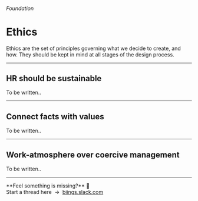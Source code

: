 <h6 class="subtitle is-5 has-text-grey has-text-weight-semibold">Foundation</h6><h1 class="title is-1 has-text-weight-bold">Ethics</h1>
<p class="subtitle is-5">
    <span class="has-text-weight-semibold">Ethics</span> are the set of principles governing what we decide to create, and how. They should be kept in mind at all stages of the design process.
</p>

<hr class="is-large is-visible">

<h2 class="title is-3">HR should be sustainable</h2>
<div class="subitle is-6 has-text-grey">To be written..</div>

<hr>

<h2 class="title is-3">Connect facts with values</h2>
<div class="subitle is-6 has-text-grey">To be written..</div>

<hr>

<h2 class="title is-3">Work-atmosphere over coercive management</h2>
<div class="subitle is-6 has-text-grey">To be written..</div>

<hr>

<div class="box is-bordered">
    **Feel something is missing?** 🤔 <br>Start a thread here &nbsp;→&nbsp; <a href="https://biings.slack.com" target="blank">biings.slack.com</strong></a>
</div>
